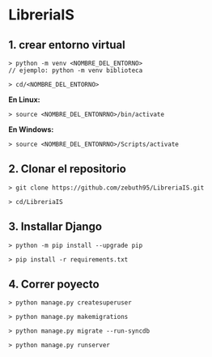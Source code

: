 # LibreriaIS

## 1. crear entorno virtual

    > python -m venv <NOMBRE_DEL_ENTORNO>
    // ejemplo: python -m venv biblioteca
  
    > cd/<NOMBRE_DEL_ENTORNO>

**En Linux:**

    > source <NOMBRE_DEL_ENTONRNO>/bin/activate

**En Windows:**

    > source <NOMBRE_DEL_ENTONRNO>/Scripts/activate

## 2. Clonar el repositorio

    > git clone https://github.com/zebuth95/LibreriaIS.git
  
    > cd/LibreriaIS

## 3. Installar Django

    > python -m pip install --upgrade pip

    > pip install -r requirements.txt
  

## 4. Correr poyecto

    > python manage.py createsuperuser

    > python manage.py makemigrations 

    > python manage.py migrate --run-syncdb

    > python manage.py runserver
